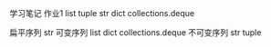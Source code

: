 学习笔记
作业1   list  tuple  str  dict  collections.deque

扁平序列 str
可变序列  list dict  collections.deque
不可变序列  str  tuple
